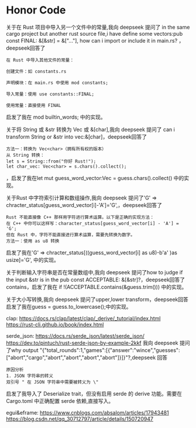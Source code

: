 # Honor Code

关于在 Rust 项目中导入另一个文件中的常量,我向 deepseek 提问了 in the same cargo project but another rust source file,i have define some vectors:pub const FINAL: &[&str] = &["..."], how can i import or include it in main.rs? ，deepseek回答了

    在 Rust 中导入其他文件的常量：

    创建文件：如 constants.rs

    声明模块：在 main.rs 中使用 mod constants;

    导入常量：使用 use constants::FINAL;

    使用常量：直接使用 FINAL
启发了我在 mod builtin_words; 中的实现。

关于将 String 或 &str 转换为 Vec<char> 或 &[char],我向 deepseek 提问了 can i transform String or &str into vec:&[char]，deepseek回答了 

    方法一：转换为 Vec<char>（拥有所有权的版本）
    从 String 转换：
    let s = String::from("你好 Rust!");
    let char_vec: Vec<char> = s.chars().collect();
，启发了我在let mut guess_word_vector:Vec<char> = guess.chars().collect()
中的实现。


关于Rust 中字符索引计算和数组操作,我向 deepseek 提问了'G' => chracter_status[guess_word_vector[i]-'A']='G',，deepseek回答了 

    Rust 不能直接像 C++ 那样用字符进行算术运算。以下是正确的实现方法：
    在 C++ 中你可以这样写：character_status[guess_word_vector[i] - 'A'] = 'G';
    但在 Rust 中，字符不能直接进行算术运算，需要先转换为数字。
    方法一：使用 as u8 转换
启发了我在'G' => chracter_status[((guess_word_vector[i] as u8)-b'a' )as usize]='G',
中的实现。

关于判断输入字符串是否在常量数组中,我向 deepseek 提问了how  to judge if the input &str is in the pub const ACCEPTABLE: &[&str]?，deepseek回答了 contains，启发了我在 if !(ACCEPTABLE.contains(&guess.trim())) 中的实现。

关于大小写转换,我向 deepseek 提问了upper,lower transform，deepseek回答启发了我在guess = guess.to_lowercase();中的实现。

clap:
https://docs.rs/clap/latest/clap/_derive/_tutorial/index.html
https://rust-cli.github.io/book/index.html

serde_json:
https://docs.rs/serde_json/latest/serde_json/
https://dev.to/pintuch/rust-serde-json-by-example-2kkf
我向 deepseek 提问了why output "{\"total_rounds\":1,\"games\":[{\"answer\":\"wince\",\"guesses\":[\"abort\",\"cargo\",\"abort\",\"abort\",\"abort\",\"abort\"]}]}"?,deepseek 回答

    原因分析
    1. JSON 字符串的转义
    双引号 " 在 JSON 字符串中需要被转义为 \"

启发了我导入了 Deserialize trait，但没有启用 serde 的 derive 功能。需要在 Cargo.toml 中正确配置 serde 依赖,直接写入。

egui&eframe:
https://www.cnblogs.com/absalom/articles/17943481
https://blog.csdn.net/qq_30712797/article/details/150720947


